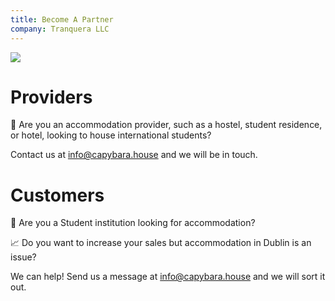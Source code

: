 ```yaml
---
title: Become A Partner
company: Tranquera LLC
---
```


![](/images/dublin.jpg)

# Providers

🏬 Are you an accommodation provider, such as a hostel, student residence, or hotel, looking to house international students? 

Contact us at info@capybara.house and we will be in touch.


# Customers

🏫 Are you a Student institution looking for accommodation? 

📈 Do you want to increase your sales but accommodation in Dublin is an issue? 

We can help! Send us a message at info@capybara.house and we will sort it out.
